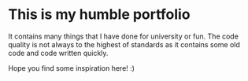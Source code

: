 # This is my humble portfolio

It contains many things that I have done for university or fun. The code quality is not always to the highest of standards as it contains some old code and code written quickly.

Hope you find some inspiration here! :)